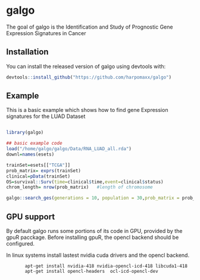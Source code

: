 
# galgo

<!-- badges: start -->
<!-- badges: end -->

The goal of galgo is  the Identification and Study of Prognostic Gene Expression Signatures in Cancer

## Installation

You can install the released version of galgo using devtools with:

``` r
devtools::install_github("https://github.com/harpomaxx/galgo")
```

## Example

This is a basic example which shows how to find gene Expression signatures for the LUAD Dataset

``` r

library(galgo)

## basic example code
load("/home/galgo/galgo/Data/RNA_LUAD_all.rda")
downl=names(esets)

trainSet=esets[["TCGA"]]
prob_matrix= exprs(trainSet)
clinical=pData(trainSet)
OS=survival::Surv(time=clinical$time,event=clinical$status)
chrom_length= nrow(prob_matrix)   #length of chromosome

galgo::search_ges(generations = 10, population = 30,prob_matrix = prob_matrix, chrom_length = nrow(prob_matrix),OS=OS)

```
## GPU support

By default galgo runs some portions of its code in GPU, provided by the gpuR pacckage. Before installing gpuR, the opencl backend should be configured. 

In linux systems install lastest nvidia cuda drivers and the opencl backend.

```
       apt-get install nvidia-418 nvidia-opencl-icd-418 libcuda1-418
       apt-get install opencl-headers  ocl-icd-opencl-dev
       
```
